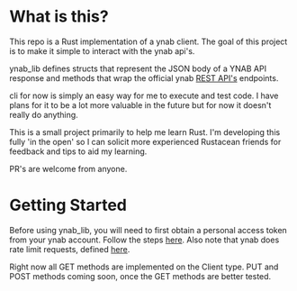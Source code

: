 # What is this?

This repo is a Rust implementation of a ynab client. The goal of this project is to make it simple to interact with the ynab api's.

ynab_lib defines structs that represent the JSON body of a YNAB API response and methods that wrap the official ynab [REST API's](https://api.youneedabudget.com/v1#/) endpoints.

cli for now is simply an easy way for me to execute and test code. I have plans for it to be a lot more valuable in the future but for now it doesn't really do anything.

This is a small project primarily to help me learn Rust. I'm developing this fully 'in the open' so I can solicit more experienced Rustacean friends for feedback and tips to aid my learning.

PR's are welcome from anyone.

# Getting Started

Before using ynab_lib, you will need to first obtain a personal access token from your ynab account. Follow the steps [here](https://api.youneedabudget.com/#personal-access-tokens). Also note that ynab does rate limit requests, defined [here](https://api.youneedabudget.com/#rate-limiting).

Right now all GET methods are implemented on the Client type. PUT and POST methods coming soon, once the GET methods are better tested.
